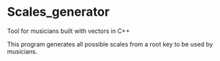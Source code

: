 # Scales_generator
Tool for musicians built with vectors in C++

This program generates all possible scales from a root key to be used by musicians.
